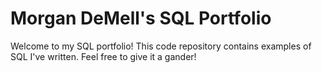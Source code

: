 # Morgan DeMell's SQL Portfolio

Welcome to my SQL portfolio! This code repository contains examples of SQL I've written. Feel free to give it a gander!

